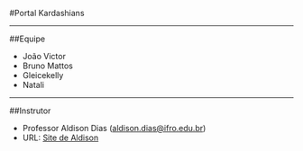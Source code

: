 #Portal Kardashians

___

##Equipe

* João Victor
* Bruno Mattos
* Gleicekelly
* Natali

___

##Instrutor

* Professor Aldison Dias (aldison.dias@ifro.edu.br)
* URL: [Site de Aldison](http://www.aldisondias.eti.br)